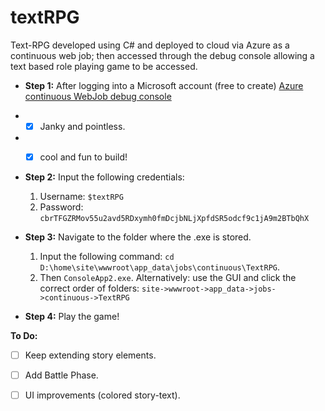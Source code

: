 # textRPG
Text-RPG developed using C# and deployed to cloud via Azure as a continuous web job;
then accessed through the debug console allowing a text based role playing game to be accessed.

- **Step 1:**
After logging into a Microsoft account (free to create)
[Azure continuous WebJob debug console](<https://textrpg.scm.azurewebsites.net/DebugConsole> "textRPG-->Azure continuous WebJob.")
*  - [x] Janky and pointless. 
*  - [x] cool and fun to build!



- **Step 2:**
Input the following credentials:
  1. Username: `$textRPG`
  2. Password: `cbrTFGZRMov55u2avd5RDxymh0fmDcjbNLjXpfdSR5odcf9c1jA9m2BTbQhX`
- **Step 3:**
Navigate to the folder where the .exe is stored.
  1. Input the following command: `cd D:\home\site\wwwroot\app_data\jobs\continuous\TextRPG`.
  2. Then `ConsoleApp2.exe`.
Alternatively: use the GUI and click the correct order of folders: `site->wwwroot->app_data->jobs->continuous->TextRPG`

- **Step 4:**
Play the game!



**To Do:**
- [ ] Keep extending story elements.
- [ ] Add Battle Phase.
- [ ] UI improvements (colored story-text).





